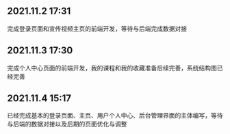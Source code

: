 ## 2021.11.2 17:31
完成登录页面和宣传视频主页的前端开发，等待与后端完成数据对接

## 2021.11.3 17:30
完成个人中心页面的前端开发，我的课程和我的收藏准备后续完善，系统结构图已经完善

## 2021.11.4 15:17
已经完成基本的登录页面、主页、用户个人中心、后台管理界面的主体编写，等待与后端的数据对接以及后期的页面优化与调整